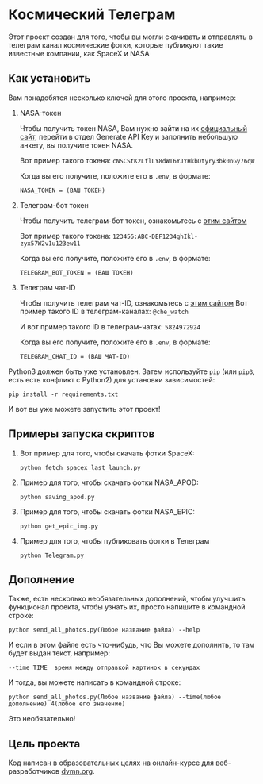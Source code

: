 # Космический Телеграм
Этот проект создан для того, чтобы вы могли скачивать и отправлять в телеграм канал космические фотки, которые публикуют такие известные компании, как SpaceX и NASA

## Как установить
Вам понадобятся несколько ключей для этого проекта, например:

1. NASA-токен

    Чтобы получить токен NASA, Вам нужно зайти на их [официальный сайт](https://api.nasa.gov/), перейти в отдел Generate API Key и заполнить небольшую анкету, вы получите токен NASA.

    Вот пример такого токена: `cNSCStK2LflLY8dWT6YJYHkbDtyry3bk0nGy76qW` 

    Когда вы его получите, положите его в `.env`, в формате:

    ```
    NASA_TOKEN = (ВАШ ТОКЕН)
    ```

        
2. Телеграм-бот токен

    Чтобы получить телеграм-бот токен, ознакомьтесь с [этим сайтом](https://parsemachine.com/articles/gde-najti-token-bota-telegram-api/)

    Вот пример такого токена: `123456:ABC-DEF1234ghIkl-zyx57W2v1u123ew11 `

    Когда вы его получите, положите его в `.env`, в формате:

    ```
    TELEGRAM_BOT_TOKEN = (ВАШ ТОКЕН)
    ```


3. Телеграм чат-ID

    Чтобы получить телеграм чат-ID, ознакомьтесь с [этим сайтом](https://lumpics.ru/how-find-out-chat-id-in-telegram/)
    Вот пример такого ID в телеграм-каналах: `@che_watch`

    И вот пример такого ID в телеграм-чатах: `5824972924`

    Когда вы его получите, положите его в `.env`, в формате:

    ```
    TELEGRAM_CHAT_ID = (ВАШ ЧАТ-ID)
    ```


Python3 должен быть уже установлен. Затем используйте `pip` (или `pip3`, есть есть конфликт с Python2) для установки зависимостей:
```
pip install -r requirements.txt
```

И вот вы уже можете запустить этот проект!


## Примеры запуска скриптов
1. 
    Вот пример для того, чтобы скачать фотки SpaceX:
    ```
    python fetch_spacex_last_launch.py
    ```
2. 
    Пример для того, чтобы скачать фотки NASA_APOD:
    ```
    python saving_apod.py
    ```
3. 
    Пример для того, чтобы скачать фотки NASA_EPIC:
    ```
    python get_epic_img.py
    ```
4. 
    Пример для того, чтобы публиковать фотки в Телеграм
    ```
    python Telegram.py
    ```

## Дополнение 
Также, есть несколько необязательных дополнений, чтобы улучшить функционал проекта, чтобы узнать их, просто напишите в командной строке:
```
python send_all_photos.py(Любое название файла) --help
```
И если в этом файле есть что-нибудь, что Вы можете дополнить, то там будет выдан текст, например:
```
--time TIME  время между отправкой картинок в секундах
```
И тогда, вы можете написать в командной строке:
```
python send_all_photos.py(Любое название файла) --time(любое дополнение) 4(любое его значение)
```
Это необязательно!
## Цель проекта
Код написан в образовательных целях на онлайн-курсе для веб-разработчиков [dvmn.org](https://dvmn.org/).
